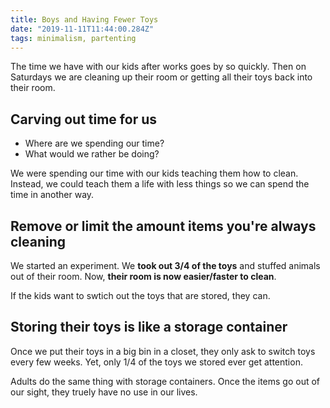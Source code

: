 ```yaml
---
title: Boys and Having Fewer Toys
date: "2019-11-11T11:44:00.284Z"
tags: minimalism, partenting
---
```


The time we have with our kids after works goes by so quickly. Then on Saturdays we are cleaning up their room or getting all their toys back into their room.

## Carving out time for us

- Where are we spending our time?
- What would we rather be doing?

We were spending our time with our kids teaching them how to clean. Instead, we could teach them a life with less things so we can spend the time in another way.

## Remove or limit the amount items you're always cleaning

We started an experiment. We **took out 3/4 of the toys** and stuffed animals out of their room. Now, **their room is now easier/faster to clean**.

If the kids want to swtich out the toys that are stored, they can.

## Storing their toys is like a storage container

Once we put their toys in a big bin in a closet, they only ask to switch toys every few weeks. Yet, only 1/4 of the toys we stored ever get attention.

Adults do the same thing with storage containers. Once the items go out of our sight, they truely have no use in our lives.
